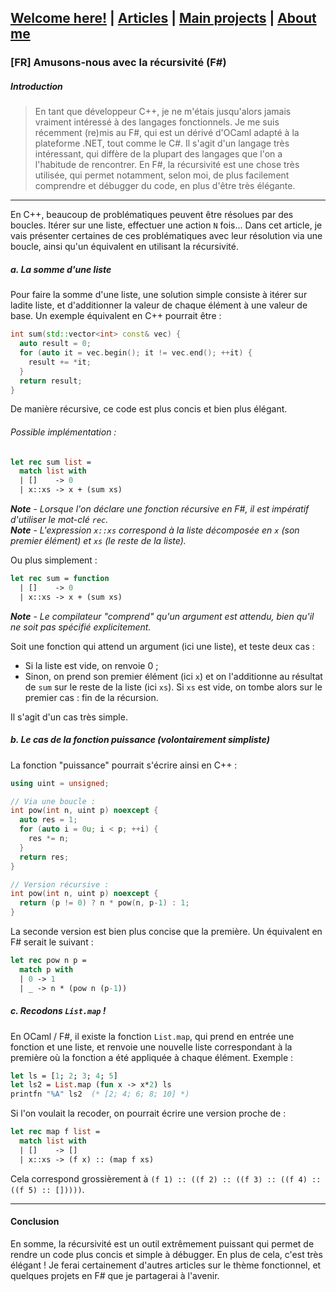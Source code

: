 ## [Welcome here!](https://vpenando.github.io) | [Articles](https://vpenando.github.io/articles.html) | [Main projects](https://vpenando.github.io/projects.html) | [About me](https://vpenando.github.io/about.html)

### [FR] Amusons-nous avec la récursivité (F#)

##### Introduction
> En tant que développeur C++, je ne m'étais jusqu'alors jamais vraiment intéressé à des langages fonctionnels. Je me suis récemment (re)mis au F#, qui est un dérivé d'OCaml adapté à la plateforme .NET, tout comme le C#. Il s'agit d'un langage très intéressant, qui diffère de la plupart des langages que l'on a l'habitude de rencontrer. En F#, la récursivité est une chose très utilisée, qui permet notamment, selon moi, de plus facilement comprendre et débugger du code, en plus d'être très élégante.

---

En C++, beaucoup de problématiques peuvent être résolues par des boucles. Itérer sur une liste, effectuer une action `N` fois... Dans cet article, je vais présenter certaines de ces problématiques avec leur résolution via une boucle, ainsi qu'un équivalent en utilisant la récursivité.

##### a. La somme d'une liste
Pour faire la somme d'une liste, une solution simple consiste à itérer sur ladite liste, et d'additionner la valeur de chaque élément à une valeur de base.
Un exemple équivalent en C++ pourrait être :
```cpp
int sum(std::vector<int> const& vec) {
  auto result = 0;
  for (auto it = vec.begin(); it != vec.end(); ++it) {
    result += *it;
  }
  return result;
}
```
De manière récursive, ce code est plus concis et bien plus élégant.
###### Possible implémentation :
```ml
let rec sum list =
  match list with
  | []    -> 0
  | x::xs -> x + (sum xs)
```
***Note*** - *Lorsque l'on déclare une fonction récursive en F#, il est impératif d'utiliser le mot-clé `rec`.* <br />
***Note*** - *L'expression `x::xs` correspond à la liste décomposée en `x` (son premier élément) et `xs` (le reste de la liste).*

Ou plus simplement :
```ml
let rec sum = function
  | []    -> 0
  | x::xs -> x + (sum xs)
```
***Note*** - *Le compilateur "comprend" qu'un argument est attendu, bien qu'il ne soit pas spécifié explicitement.*

Soit une fonction qui attend un argument (ici une liste), et teste deux cas :
* Si la liste est vide, on renvoie 0 ;
* Sinon, on prend son premier élément (ici `x`) et on l'additionne au résultat de `sum` sur le reste de la liste (ici `xs`). Si `xs` est vide, on tombe alors sur le premier cas : fin de la récursion.

Il s'agit d'un cas très simple.

##### b. Le cas de la fonction puissance  (volontairement simpliste)
La fonction "puissance" pourrait s'écrire ainsi en C++ :
```cpp
using uint = unsigned;

// Via une boucle :
int pow(int n, uint p) noexcept {
  auto res = 1;
  for (auto i = 0u; i < p; ++i) {
    res *= n;
  }
  return res;
}

// Version récursive :
int pow(int n, uint p) noexcept {
  return (p != 0) ? n * pow(n, p-1) : 1;
}
```
La seconde version est bien plus concise que la première. Un équivalent en F# serait le suivant :
```ml
let rec pow n p =
  match p with
  | 0 -> 1
  | _ -> n * (pow n (p-1))
```

##### c. Recodons `List.map` !
En OCaml / F#, il existe la fonction `List.map`, qui prend en entrée une fonction et une liste, et renvoie une nouvelle liste correspondant à la première où la fonction a été appliquée à chaque élément. Exemple :
```ml
let ls = [1; 2; 3; 4; 5]
let ls2 = List.map (fun x -> x*2) ls
printfn "%A" ls2  (* [2; 4; 6; 8; 10] *)
```

Si l'on voulait la recoder, on pourrait écrire une version proche de :
```ml
let rec map f list =
  match list with
  | []    -> []
  | x::xs -> (f x) :: (map f xs)
```

Cela correspond grossièrement à `(f 1) :: ((f 2) :: ((f 3) :: ((f 4) :: ((f 5) :: []))))`.

---
#### Conclusion
En somme, la récursivité est un outil extrêmement puissant qui permet de rendre un code plus concis et simple à débugger. En plus de cela, c'est très élégant !
Je ferai certainement d'autres articles sur le thème fonctionnel, et quelques projets en F# que je partagerai à l'avenir.
